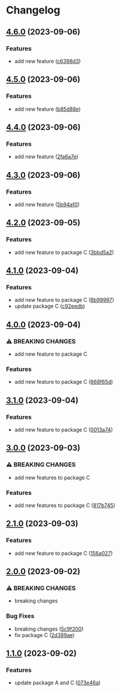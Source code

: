 # Changelog

## [4.6.0](https://github.com/hung-cybo/demo-monorepo-release-please/compare/package-c@4.5.0...package-c@4.6.0) (2023-09-06)


### Features

* add new feature ([c6398d3](https://github.com/hung-cybo/demo-monorepo-release-please/commit/c6398d357de9e6749b91e0464b3b7f075b62b5f1))

## [4.5.0](https://github.com/hung-cybo/demo-monorepo-release-please/compare/package-c@4.4.0...package-c@4.5.0) (2023-09-06)


### Features

* add new feature ([b85d88e](https://github.com/hung-cybo/demo-monorepo-release-please/commit/b85d88e21df9dfae5e5db2004f8af8a87b7fd8ab))

## [4.4.0](https://github.com/hung-cybo/demo-monorepo-release-please/compare/package-c@4.3.0...package-c@4.4.0) (2023-09-06)


### Features

* add new feature ([2fa6a7e](https://github.com/hung-cybo/demo-monorepo-release-please/commit/2fa6a7e7668b9470aa75ec148e90f13be9acacf5))

## [4.3.0](https://github.com/hung-cybo/demo-monorepo-release-please/compare/package-c@4.2.0...package-c@4.3.0) (2023-09-06)


### Features

* add new feature ([5b94af0](https://github.com/hung-cybo/demo-monorepo-release-please/commit/5b94af02896c460f922859a8b2e60b39d3c43906))

## [4.2.0](https://github.com/hung-cybo/demo-monorepo-release-please/compare/package-c@4.1.0...package-c@4.2.0) (2023-09-05)


### Features

* add new feature to package C ([3bbd5a2](https://github.com/hung-cybo/demo-monorepo-release-please/commit/3bbd5a2e2e15707f03ae7b1257da3f49abdc85c5))

## [4.1.0](https://github.com/hung-cybo/demo-monorepo-release-please/compare/package-c@4.0.0...package-c@4.1.0) (2023-09-04)


### Features

* add new feature to package C ([8b99997](https://github.com/hung-cybo/demo-monorepo-release-please/commit/8b99997697c75b89e2de8fd66a21f9aa1bb6d2f3))
* update package C ([c92eedb](https://github.com/hung-cybo/demo-monorepo-release-please/commit/c92eedb94b1109393ceabf00c676ded1c0c89e4e))

## [4.0.0](https://github.com/hung-cybo/demo-monorepo-release-please/compare/package-c@3.1.0...package-c@4.0.0) (2023-09-04)


### ⚠ BREAKING CHANGES

* add new feature to package C

### Features

* add new feature to package C ([668f65d](https://github.com/hung-cybo/demo-monorepo-release-please/commit/668f65dada3d974c2937e188210d267b65be0087))

## [3.1.0](https://github.com/hung-cybo/demo-monorepo-release-please/compare/package-c@3.0.0...package-c@3.1.0) (2023-09-04)


### Features

* add new feature to package C ([0013a74](https://github.com/hung-cybo/demo-monorepo-release-please/commit/0013a740593991de5e3ead537033a9b1a14bb836))

## [3.0.0](https://github.com/hung-cybo/demo-monorepo-release-please/compare/package-c@2.1.0...package-c@3.0.0) (2023-09-03)


### ⚠ BREAKING CHANGES

* add new features to package C

### Features

* add new features to package C ([817b745](https://github.com/hung-cybo/demo-monorepo-release-please/commit/817b745c2a888e59e19998dccc1926b0a16dbc9c))

## [2.1.0](https://github.com/hung-cybo/demo-monorepo-release-please/compare/package-c@2.0.0...package-c@2.1.0) (2023-09-03)


### Features

* add new feature to package C ([156a027](https://github.com/hung-cybo/demo-monorepo-release-please/commit/156a027c366ff96270c2f30d02386c9431661814))

## [2.0.0](https://github.com/hung-cybo/demo-monorepo-release-please/compare/package-c@1.1.0...package-c@2.0.0) (2023-09-02)


### ⚠ BREAKING CHANGES

* breaking changes

### Bug Fixes

* breaking changes ([5c9f200](https://github.com/hung-cybo/demo-monorepo-release-please/commit/5c9f2009f2fd2e05fade68bb6d9cbc06badeae6c))
* fix package C ([2d389ae](https://github.com/hung-cybo/demo-monorepo-release-please/commit/2d389ae30071020af41c8fb141fea53e89fac864))

## [1.1.0](https://github.com/hung-cybo/demo-monorepo-release-please/compare/package-c-v1.0.0...package-c@1.1.0) (2023-09-02)


### Features

* update package A and C ([073e46a](https://github.com/hung-cybo/demo-monorepo-release-please/commit/073e46a50744ef11c55edf11ca3d7621ac91ea97))
